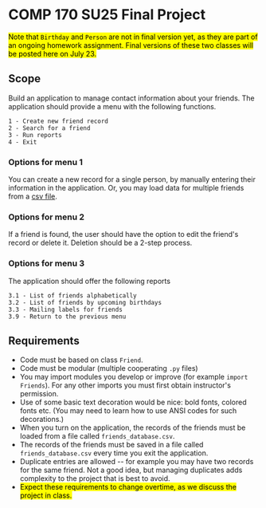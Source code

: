 
# COMP 170 SU25 Final Project

<mark>Note that `Birthday` and `Person` are not in final version yet, as they are part of an ongoing homework assignment. Final versions of these two classes will be posted here on July 23.</mark>

## Scope
Build an application to manage contact information about your friends. The application should provide a menu with the following functions.
```text
1 - Create new friend record
2 - Search for a friend
3 - Run reports
4 - Exit
```

### Options for menu 1
You can create a new record for a single person, by manually entering their information in the application. Or, you may load data for multiple friends from a [csv file](https://en.wikipedia.org/wiki/Comma-separated_values).

### Options for menu 2
If a friend is found, the user should have the option to edit the friend's record or delete it. Deletion should be a 2-step process.

### Options for menu 3
The application should offer the following reports
```text
3.1 - List of friends alphabetically
3.2 - List of friends by upcoming birthdays
3.3 - Mailing labels for friends
3.9 - Return to the previous menu
```

## Requirements

* Code must be based on class `Friend`.
* Code must be modular (multiple cooperating `.py` files)
* You may import modules you develop or improve (for example `import Friends`). For any other imports you must first obtain instructor's permission.
* Use of some basic text decoration would be nice: bold fonts, colored fonts etc. (You may need to learn how to use ANSI codes for such decorations.)
* When you turn on the application, the records of the friends must be loaded from a file called `friends_database.csv`.
* The records of the friends must be saved in a file called `friends_database.csv` every time you exit the application.
* Duplicate entries are allowed -- for example you may have two records for the same friend. Not a good idea, but managing duplicates adds complexity to the project that is best to avoid.
* <mark>Expect these requirements to change overtime, as we discuss the project in class.</mark>